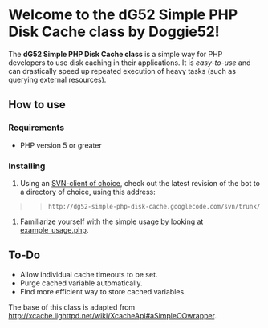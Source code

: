 # Welcome to the dG52 Simple PHP Disk Cache class by Doggie52! #

The **dG52 Simple PHP Disk Cache class** is a simple way for PHP developers to use disk caching in their applications. It is _easy-to-use_ and can drastically speed up repeated execution of heavy tasks (such as querying external resources).

## How to use ##
### Requirements ###
  * PHP version 5 or greater
### Installing ###
  1. Using an [SVN-client of choice](http://codertools.wordpress.com/2009/03/24/svn-subversion-clients-and-other-tools/), check out the latest revision of the bot to a directory of choice, using this address:
> > `http://dg52-simple-php-disk-cache.googlecode.com/svn/trunk/`
  1. Familiarize yourself with the simple usage by looking at [example\_usage.php](http://code.google.com/p/dg52-simple-php-disk-cache/source/browse/trunk/example_usage.php).

## To-Do ##
  * Allow individual cache timeouts to be set.
  * Purge cached variable automatically.
  * Find more efficient way to store cached variables.


The base of this class is adapted from http://xcache.lighttpd.net/wiki/XcacheApi#aSimpleOOwrapper.